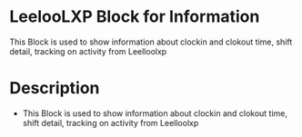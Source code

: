 # LeelooLXP Block for Information
This Block is used to show information about clockin and clokout time, shift detail, tracking on activity from Leelloolxp 
# Description
* This Block is used to show information about clockin and clokout time, shift detail, tracking on activity from Leelloolxp 